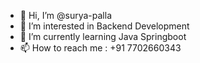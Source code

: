 - 👋 Hi, I’m @surya-palla
- 👀 I’m interested in Backend Development
- 🌱 I’m currently learning Java Springboot
- 📫 How to reach me : +91 7702660343

<!---
surya-palla/surya-palla is a ✨ special ✨ repository because its `README.md` (this file) appears on your GitHub profile.
You can click the Preview link to take a look at your changes.
--->
